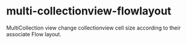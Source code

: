 # multi-collectionview-flowlayout
MultiCollection view change collectionview cell size according to their associate Flow layout. 
